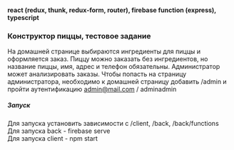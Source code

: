 #### react (redux, thunk, redux-form, router), firebase function (express), typescript

### Конструктор пиццы, тестовое задание

На домашней странице выбираются ингредиенты для пиццы и оформляется заказ.
Пиццу можно заказать без ингредиентов, но название пиццы, имя, адрес и телефон обязательны.
Администратор может анализировать заказы. Чтобы попасть на страницу администратора, необходимо к домашней страницу добавить /admin и пройти аутентификацию admin@mail.com / adminadmin

##### Запуск

Для запуска установить зависимости с /client, /back, /back/functions\
Для запуска back - firebase serve\
Для запуска client - npm start
